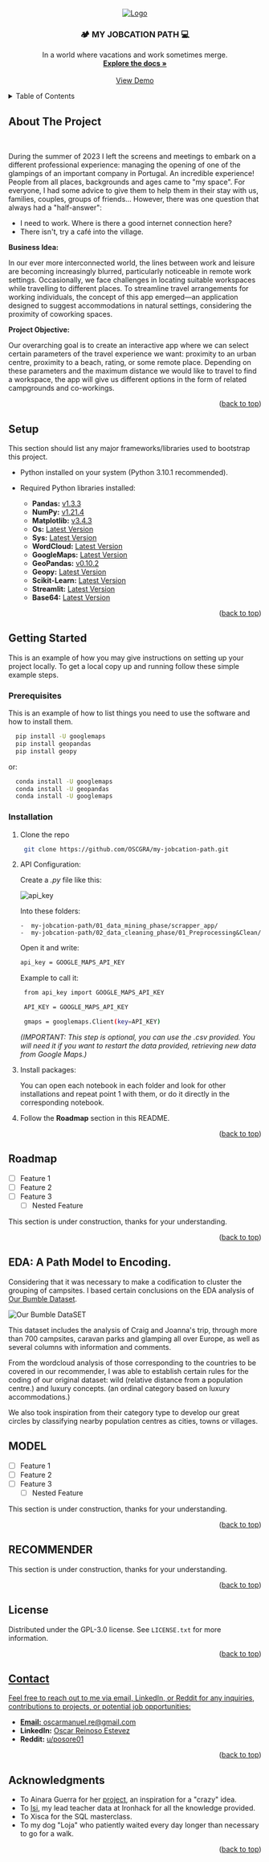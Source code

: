 <!-- PROJECT LOGO -->
<br />
<div align="center">

  <a href="https://github.com/OSCGRA/my-jobcation-path">
    <img src="https://raw.githubusercontent.com/OSCGRA/my-jobcation-path/master/00_images/logo.png" alt="Logo">
  </a>

<h3 align="center">🏕️ MY JOBCATION PATH 💻</h3>

  <p align="center">
    In a world where vacations and work sometimes merge.
    <br />
    <a href="https://github.com/OSCGRA/my-jobcation-path"><strong>Explore the docs »</strong></a>
    <br />
    <br />
    <a href="https://myjobcationpath.streamlit.app/">View Demo</a>

  </p>
</div>


<!-- TABLE OF CONTENTS -->
<details>
  <summary>Table of Contents</summary>
  <ol>
    <li>
      <a href="#about-the-project">About The Project</a>
      <ul>
        <li><a href="#setup">Setup</a></li>
      </ul>
    </li>
    <li>
      <a href="#getting-started">Getting Started</a>
      <ul>
        <li><a href="#prerequisites">Prerequisites</a></li>
        <li><a href="#installation">Installations</a></li>
      </ul>
    </li>
    <li><a href="#roadmap">Roadmap</a></li>
    <li><a href="#eda">EDA: A Path model to Encoding</a></li>
    <li><a href="#model">Model</a></li>
    <li><a href="#recomender">Recomender</a></li>
    <li><a href="#license">License</a></li>
    <li><a href="#contact">Contact</a></li>
    <li><a href="#acknowledgments">Acknowledgments</a></li>
  </ol>
</details>

<!-- ABOUT THE PROJECT -->
## About The Project

<br />

During the summer of 2023 I left the screens and meetings to embark on a different professional experience: managing the opening of one of the glampings of an important company in Portugal. 
An incredible experience! 
People from all places, backgrounds and ages came to "my space". For everyone, I had some advice to give them to help them in their stay with us, families, couples, groups of friends... 
However, there was one question that always had a "half-answer": 

- I need to work. Where is there a good internet connection here?
- There isn't, try a café into the village.

<strong>Business Idea:</strong>


In our ever more interconnected world, the lines between work and leisure are becoming increasingly blurred, particularly noticeable in remote work settings. Occasionally, we face challenges in locating suitable workspaces while travelling to different places. To streamline travel arrangements for working individuals, the concept of this app emerged—an application designed to suggest accommodations in natural settings, considering the proximity of coworking spaces.

<strong>Project Objective:</strong>

Our overarching goal is to create an interactive app where we can select certain parameters of the travel experience we want: proximity to an urban centre, proximity to a beach, rating, or some remote place.
Depending on these parameters and the maximum distance we would like to travel to find a workspace, the app will give us different options in the form of related campgrounds and co-workings. 

<p align="right">(<a href="#readme-top">back to top</a>)</p>

<!-- SETUP -->
## Setup

This section should list any major frameworks/libraries used to bootstrap this project.

* Python installed on your system (Python 3.10.1 recommended).
  
* Required Python libraries installed:
  
    - **Pandas:** [v1.3.3](https://pandas.pydata.org/)  
    - **NumPy:** [v1.21.4](https://numpy.org/)  
    - **Matplotlib:** [v3.4.3](https://matplotlib.org/)  
    - **Os:** [Latest Version](https://docs.python.org/3/library/os.html)
    - **Sys:** [Latest Version](https://docs.python.org/3/library/sys.html)
    - **WordCloud:** [Latest Version](https://github.com/amueller/word_cloud)
    - **GoogleMaps:** [Latest Version](https://github.com/googlemaps/google-maps-services-python)
    - **GeoPandas:** [v0.10.2](https://geopandas.org/)
    - **Geopy:** [Latest Version](https://geopy.readthedocs.io/en/latest/)
    - **Scikit-Learn:** [Latest Version](https://scikit-learn.org/stable/)
    - **Streamlit:** [Latest Version](https://www.streamlit.io/)
    - **Base64:** [Latest Version](https://docs.python.org/3/library/base64.html)
    
<p align="right">(<a href="#readme-top">back to top</a>)</p>

<!-- GETTING STARTED -->
## Getting Started

This is an example of how you may give instructions on setting up your project locally.
To get a local copy up and running follow these simple example steps.

### Prerequisites

This is an example of how to list things you need to use the software and how to install them.

  ```sh
    pip install -U googlemaps
    pip install geopandas
    pip install geopy
  ```
or:
  ```sh
    conda install -U googlemaps
    conda install -U geopandas
    conda install -U googlemaps
  ```

### Installation

1. Clone the repo
   
   ```sh
    git clone https://github.com/OSCGRA/my-jobcation-path.git
   ```

3. API Configuration:
   
      Create a _.py_ file like this:

   ![api_key](https://github.com/OSCGRA/my-jobcation-path/assets/77927558/72f11821-8711-4e47-b552-40364d34c0e3)


      Into these folders:
   
       -  my-jobcation-path/01_data_mining_phase/scrapper_app/
       -  my-jobcation-path/02_data_cleaning_phase/01_Preprocessing&Clean/

      Open it and write:

      ```sh
      api_key = GOOGLE_MAPS_API_KEY

      ```

      Example to call it:

     ```sh
      from api_key import GOOGLE_MAPS_API_KEY

     ```

     ```sh
      API_KEY = GOOGLE_MAPS_API_KEY

     ```
     
     ```sh
      gmaps = googlemaps.Client(key=API_KEY)

     ```
    _(IMPORTANT: This step is optional, you can use the .csv provided. You will need it if you want to restart the data provided, retrieving new data from Google Maps.)_

2. Install packages:

    You can open each notebook in each folder and look for other installations and repeat point 1 with them, or do it directly in the corresponding notebook.
  
   
3. Follow the **Roadmap** section in this README.
   
<p align="right">(<a href="#readme-top">back to top</a>)</p>



<!-- ROADMAP -->
## Roadmap

- [ ] Feature 1
- [ ] Feature 2
- [ ] Feature 3
    - [ ] Nested Feature

This section is under construction, thanks for your understanding.

<p align="right">(<a href="#readme-top">back to top</a>)</p>


<!-- EDA: A Path Model to Encoding -->

## EDA: A Path Model to Encoding.

Considering that it was necessary to make a codification to cluster the grouping of campsites. I based certain conclusions on the EDA analysis of [Our Bumble Dataset](https://ourbumble.com/european-wild-camping-database/). 


![Our Bumble DataSET](https://github.com/OSCGRA/my-workcation-path/assets/77927558/857d25ac-ca73-49c0-9f9e-4517d57c5ab0)

This dataset includes the analysis of Craig and Joanna's trip, through more than 700 campsites, caravan parks and glamping all over Europe, as well as several columns with information and comments. 

From the wordcloud analysis of those corresponding to the countries to be covered in our recommender, I was able to establish certain rules for the coding of our original dataset: wild (relative distance from a population centre.) and luxury concepts. (an ordinal category based on luxury accommodations.)

We also took inspiration from their category type to develop our great circles by classifying nearby population centres as cities, towns or villages.

<!-- MODEL -->
## MODEL

- [ ] Feature 1
- [ ] Feature 2
- [ ] Feature 3
    - [ ] Nested Feature

This section is under construction, thanks for your understanding.

<p align="right">(<a href="#readme-top">back to top</a>)</p>

<!-- RECOMMENDER -->
## RECOMMENDER

This section is under construction, thanks for your understanding.

<p align="right">(<a href="#readme-top">back to top</a>)</p>

<!-- LICENSE -->
## License

Distributed under the GPL-3.0 license. See `LICENSE.txt` for more information.

<p align="right">(<a href="#readme-top">back to top</a>)</p>

<a href="mailto:oscarmanuel.re@gmail.com">
  
<!-- CONTACT -->
## Contact

Feel free to reach out to me via email, LinkedIn, or Reddit for any inquiries, contributions to projects, or potential job opportunities:

- **Email:** [oscarmanuel.re@gmail.com](mailto:oscarmanuel.re@gmail.com)
- **LinkedIn:** [Oscar Reinoso Estevez](https://www.linkedin.com/in/oscar-reinoso-estevez/)
- **Reddit:** [u/posore01](https://www.reddit.com/user/posore01)

<p align="right">(<a href="#readme-top">back to top</a>)</p>


<!-- ACKNOWLEDGMENTS -->
## Acknowledgments

* To Ainara Guerra for her [project](https://github.com/ainaraguerraf/final-project-ironhack-data), an inspiration for a "crazy" idea.
* To [Isi](https://github.com/isi-mube), my lead teacher data at Ironhack for all the knowledge provided.
* To Xisca for the SQL masterclass.
* To my dog "Loja" who patiently waited every day longer than necessary to go for a walk.
  

<p align="right">(<a href="#readme-top">back to top</a>)</p>



<!-- MARKDOWN LINKS & IMAGES -->
<!-- https://www.markdownguide.org/basic-syntax/#reference-style-links -->
[contributors-shield]: https://img.shields.io/github/contributors/github_username/repo_name.svg?style=for-the-badge
[contributors-url]: https://github.com/github_username/repo_name/graphs/contributors
[forks-shield]: https://img.shields.io/github/forks/github_username/repo_name.svg?style=for-the-badge
[forks-url]: https://github.com/github_username/repo_name/network/members
[stars-shield]: https://img.shields.io/github/stars/github_username/repo_name.svg?style=for-the-badge
[stars-url]: https://github.com/github_username/repo_name/stargazers
[issues-shield]: https://img.shields.io/github/issues/github_username/repo_name.svg?style=for-the-badge
[issues-url]: https://github.com/github_username/repo_name/issues
[license-shield]: https://img.shields.io/github/license/github_username/repo_name.svg?style=for-the-badge
[license-url]: https://github.com/github_username/repo_name/blob/master/LICENSE.txt
[linkedin-shield]: https://img.shields.io/badge/-LinkedIn-black.svg?style=for-the-badge&logo=linkedin&colorB=555
[linkedin-url]: https://linkedin.com/in/linkedin_username
[product-screenshot]: images/screenshot.png
[Next.js]: https://img.shields.io/badge/next.js-000000?style=for-the-badge&logo=nextdotjs&logoColor=white
[Next-url]: https://nextjs.org/
[React.js]: https://img.shields.io/badge/React-20232A?style=for-the-badge&logo=react&logoColor=61DAFB
[React-url]: https://reactjs.org/
[Vue.js]: https://img.shields.io/badge/Vue.js-35495E?style=for-the-badge&logo=vuedotjs&logoColor=4FC08D
[Vue-url]: https://vuejs.org/
[Angular.io]: https://img.shields.io/badge/Angular-DD0031?style=for-the-badge&logo=angular&logoColor=white
[Angular-url]: https://angular.io/
[Svelte.dev]: https://img.shields.io/badge/Svelte-4A4A55?style=for-the-badge&logo=svelte&logoColor=FF3E00
[Svelte-url]: https://svelte.dev/
[Laravel.com]: https://img.shields.io/badge/Laravel-FF2D20?style=for-the-badge&logo=laravel&logoColor=white
[Laravel-url]: https://laravel.com
[Bootstrap.com]: https://img.shields.io/badge/Bootstrap-563D7C?style=for-the-badge&logo=bootstrap&logoColor=white
[Bootstrap-url]: https://getbootstrap.com
[JQuery.com]: https://img.shields.io/badge/jQuery-0769AD?style=for-the-badge&logo=jquery&logoColor=white
[JQuery-url]: https://jquery.com 
